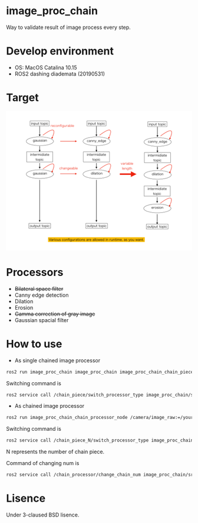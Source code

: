 # image_proc_chain

Way to validate result of image process every step.

# Develop environment

- OS: MacOS Catalina 10.15
- ROS2 dashing diademata (20190531)

# Target

![overview](https://github.com/fugashy/image_proc_chain/blob/images/overview.png)

# Processors

  - ~~Bilateral space filter~~
  - Canny edge detection
  - Dilation
  - Erosion
  - ~~Gamma correction of gray image~~
  - Gaussian spacial filter


# How to use

- As single chained image processor

```bash
ros2 run image_proc_chain image_proc_chain image_proc_chain_chain_piece_node /chain_piece/image_in:=/your_image_topic_name
```

Switching command is

```bash
ros2 service call /chain_piece/switch_processor_type image_proc_chain/srv/SwitchProcessorType "'type': 'canny_edge'"
```

- As chained image processor

```bash
ros2 run image_proc_chain_chain_processor_node /camera/image_raw:=/your_image_topic_name
```

Switching command is

```bash
ros2 service call /chain_piece_N/switch_processor_type image_proc_chain/srv/SwitchProcessorType "'type': 'canny_edge'"
```

N represents the number of chain piece.

Command of changing num is

```bash
ros2 service call /chain_processor/change_chain_num image_proc_chain/srv/ChangeChainNum "num: 4"
```


# Lisence

Under 3-claused BSD lisence.
